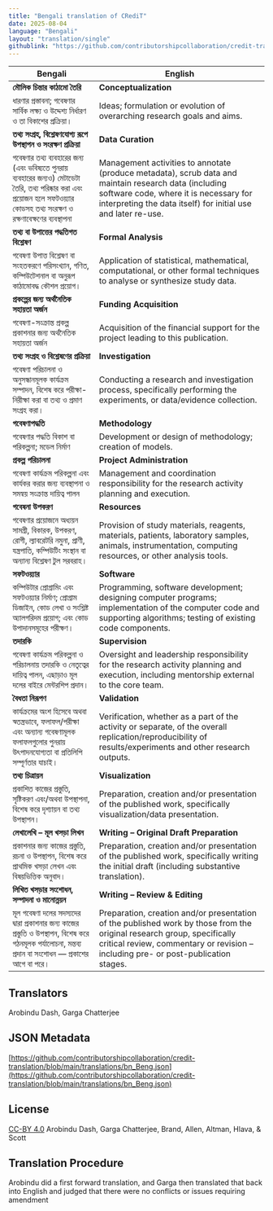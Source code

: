 ```yaml
---
title: "Bengali translation of CRediT"
date: 2025-08-04
language: "Bengali"
layout: "translation/single"
githublink: "https://github.com/contributorshipcollaboration/credit-translation/blob/main/translations/bn_Beng.json"
---
```


| Bengali | English |
| --- | --- |
| **মৌলিক চিন্তার কাঠামো তৈরি** | **Conceptualization** |
| ধারণার প্রস্তাবনা; গবেষণার সার্বিক লক্ষ্য ও উদ্দেশ্য নির্ধারণ ও তা বিকাশের প্রক্রিয়া। | Ideas; formulation or evolution of overarching research goals and aims. |
| **তথ্য সংগ্রহ, বিশ্লেষণযোগ্য রূপে উপস্থাপন ও সংরক্ষণ প্রক্রিয়া** | **Data Curation** |
| গবেষণার তথ্য ব্যবহারের জন্য (এবং ভবিষ্যতে পুনরায় ব্যবহারের জন্যও) মেটাডেটা তৈরি, তথ্য পরিষ্কার করা এবং প্রয়োজন হলে সফটওয়্যার কোডসহ তথ্য সংরক্ষণ ও রক্ষণাবেক্ষণের ব্যবস্থাপনা | Management activities to annotate (produce metadata), scrub data and maintain research data (including software code, where it is necessary for interpreting the data itself) for initial use and later re-use. |
| **তথ্য বা উপাত্তের পদ্ধতিগত বিশ্লেষণ** | **Formal Analysis** |
| গবেষণা উপাত্ত বিশ্লেষণ বা সংহতকরণে পরিসংখ্যান, গণিত, কম্পিউটেশনাল বা অনুরূপ কাঠামোবদ্ধ কৌশল প্রয়োগ। | Application of statistical, mathematical, computational, or other formal techniques to analyse or synthesize study data. |
| **প্রকল্পের জন্য অর্থনৈতিক সহায়তা অর্জন** | **Funding Acquisition** |
| গবেষণা-সংক্রান্ত প্রকল্প প্রকাশনার জন্য অর্থনৈতিক সহায়তা অর্জন | Acquisition of the financial support for the project leading to this publication. |
| **তথ্য সংগ্রহ ও বিশ্লেষণের প্রক্রিয়া** | **Investigation** |
| গবেষণা পরিচালনা ও অনুসন্ধানমূলক কার্যক্রম সম্পাদন, বিশেষ করে পরীক্ষা-নিরীক্ষা করা বা তথ্য ও প্রমাণ সংগ্রহ করা। | Conducting a research and investigation process, specifically performing the experiments, or data/evidence collection. |
| **গবেষণাপদ্ধতি** | **Methodology** |
| গবেষণার পদ্ধতি বিকাশ বা পরিকল্পনা; মডেল নির্মাণ | Development or design of methodology; creation of models. |
| **প্রকল্প পরিচালনা** | **Project Administration** |
| গবেষণা কার্যক্রম পরিকল্পনা এবং কার্যকর করার জন্য ব্যবস্থাপনা ও সমন্বয় সংক্রান্ত দায়িত্ব পালন | Management and coordination responsibility for the research activity planning and execution. |
| **গবেষনা উপকরণ** | **Resources** |
| গবেষণার প্রয়োজনে অধ্যয়ন সামগ্রী, বিকারক, উপকরণ, রোগী, ল্যাবরেটরি নমুনা, প্রাণী, যন্ত্রপাতি, কম্পিউটিং সংস্থান বা অন্যান্য বিশ্লেষণ টুল সরবরাহ। | Provision of study materials, reagents, materials, patients, laboratory samples, animals, instrumentation, computing resources, or other analysis tools. |
| **সফটওয়্যার** | **Software** |
| কম্পিউটার প্রোগ্রামিং এবং সফটওয়্যার নির্মাণ; প্রোগ্রাম ডিজাইন, কোড লেখা ও সংশ্লিষ্ট অ্যালগরিদম প্রয়োগ; এবং কোড উপাদানসমূহের পরীক্ষণ। | Programming, software development; designing computer programs; implementation of the computer code and supporting algorithms; testing of existing code components. |
| **তদারকি** | **Supervision** |
| গবেষণা কার্যক্রম পরিকল্পনা ও পরিচালনায় তদারকি ও নেতৃত্বের দায়িত্ব পালন, এছাড়াও মূল দলের বাইরে মেন্টরশিপ প্রদান। | Oversight and leadership responsibility for the research activity planning and execution, including mentorship external to the core team. |
| **বৈধতা নিরূপণ** | **Validation** |
| কার্যক্রমের অংশ হিসেবে অথবা স্বতন্ত্রভাবে, ফলাফল/পরীক্ষা এবং অন্যান্য গবেষণামূলক ফলাফলগুলোর পুনরায় উৎপাদনযোগ্যতা বা প্রতিলিপি সম্পূর্ণতার যাচাই। | Verification, whether as a part of the activity or separate, of the overall replication/reproducibility of results/experiments and other research outputs. |
| **তথ্য চিত্রায়ন** | **Visualization** |
| প্রকাশিত কাজের প্রস্তুতি, সৃষ্টিকরণ এবং/অথবা উপস্থাপনা, বিশেষ করে দৃশ্যায়ন বা তথ্য উপস্থাপন। | Preparation, creation and/or presentation of the published work, specifically visualization/data presentation. |
| **লেখালেখি – মূল খসড়া লিখন** | **Writing – Original Draft Preparation** |
| প্রকাশনার জন্য কাজের প্রস্তুতি, রচনা ও উপস্থাপন, বিশেষ করে প্রাথমিক খসড়া লেখন এবং বিষয়ভিত্তিক অনুবাদ। | Preparation, creation and/or presentation of the published work, specifically writing the initial draft (including substantive translation). |
| **লিখিত খসড়ার সংশোধন, সম্পাদনা ও মানোন্নয়ন** | **Writing – Review & Editing** |
| মূল গবেষণা দলের সদস্যদের দ্বারা প্রকাশনার জন্য কাজের প্রস্তুতি ও উপস্থাপন, বিশেষ করে গঠনমূলক পর্যালোচনা, মন্তব্য প্রদান বা সংশোধন — প্রকাশের আগে বা পরে। | Preparation, creation and/or presentation of the published work by those from the original research group, specifically critical review, commentary or revision – including pre- or post-publication stages. |

## Translators

Arobindu  Dash, Garga  Chatterjee

## JSON Metadata

[https://github.com/contributorshipcollaboration/credit-translation/blob/main/translations/bn_Beng.json](https://github.com/contributorshipcollaboration/credit-translation/blob/main/translations/bn_Beng.json)

## License

[CC-BY 4.0](https://creativecommons.org/licenses/by/4.0/) Arobindu  Dash, Garga  Chatterjee, Brand, Allen, Altman, Hlava, & Scott

## Translation Procedure

Arobindu did a first forward translation, and Garga then translated that back into English and judged that there were no conflicts or issues requiring amendment